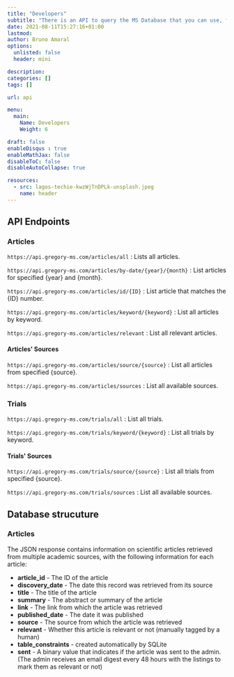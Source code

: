 ```yaml
---
title: "Developers"
subtitle: "There is an API to query the MS Database that you can use, for free."
date: 2021-08-11T15:27:16+01:00
lastmod: 
author: Bruno Amaral
options:
  unlisted: false
  header: mini

description: 
categories: []
tags: []

url: api

menu:
  main:
    Name: Developers
    Weight: 6

draft: false
enableDisqus : true
enableMathJax: false
disableToC: false
disableAutoCollapse: true

resources:
  - src: lagos-techie-kwzWjTnDPLk-unsplash.jpeg
    name: header
---
```


## API Endpoints

### Articles

`https://api.gregory-ms.com/articles/all` : Lists all articles.

`https://api.gregory-ms.com/articles/by-date/{year}/{month}` : List articles for specified {year} and {month}. 

`https://api.gregory-ms.com/articles/id/{ID}` : List article that matches the {ID} number.

`https://api.gregory-ms.com/articles/keyword/{keyword}` : List all articles by keyword.

`https://api.gregory-ms.com/articles/relevant` : List all relevant articles.

#### Articles' Sources

`https://api.gregory-ms.com/articles/source/{source}` : List all articles from specified {source}.

`https://api.gregory-ms.com/articles/sources` : List all available sources.

### Trials

`https://api.gregory-ms.com/trials/all` : List all trials.

`https://api.gregory-ms.com/trials/keyword/{keyword}` : List all trials by keyword.

#### Trials' Sources

`https://api.gregory-ms.com/trials/source/{source}` : List all trials from specified {source}.

`https://api.gregory-ms.com/trials/sources` : List all available sources.

## Database strucuture

### Articles

The JSON response contains information on scientific articles retrieved from multiple academic sources, with the following information for each article:

- **article_id** - The ID of the article
- **discovery_date** - The date this record was retrieved from its source
- **title** - The title of the article
- **summary** - The abstract or summary of the article
- **link** - The link from which the article was retrieved
- **published_date** - The date it was published
- **source** - The source from which the article was retrieved
- **relevant** - Whether this article is relevant or not (manually tagged by a human)
- **table_constraints** - created automatically by SQLite
- **sent** - A binary value that indicates if the article was sent to the admin. (The admin receives an email digest every 48 hours with the listings to mark them as relevant or not)